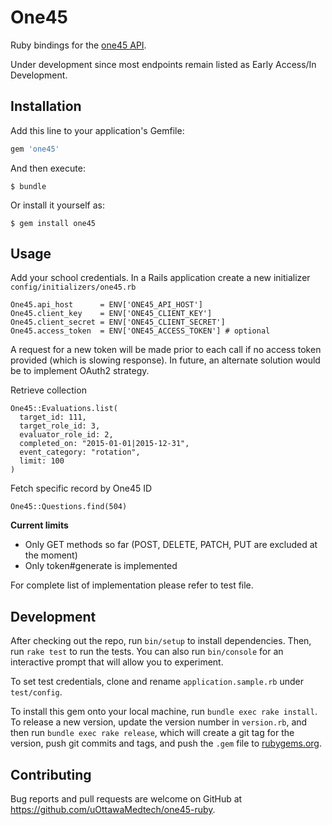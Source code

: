 # One45

Ruby bindings for the [one45 API](https://api.one45.com/api/docs/all).

Under development since most endpoints remain listed as Early Access/In Development.

## Installation

Add this line to your application's Gemfile:

```ruby
gem 'one45'
```

And then execute:

    $ bundle

Or install it yourself as:

    $ gem install one45

## Usage

Add your school credentials. In a Rails application create a new initializer `config/initializers/one45.rb`

```
One45.api_host      = ENV['ONE45_API_HOST']
One45.client_key    = ENV['ONE45_CLIENT_KEY']
One45.client_secret = ENV['ONE45_CLIENT_SECRET']
One45.access_token  = ENV['ONE45_ACCESS_TOKEN'] # optional
```

A request for a new token will be made prior to each call if no access token provided (which is slowing response).
In future, an alternate solution would be to implement OAuth2 strategy.

Retrieve collection

```
One45::Evaluations.list(
  target_id: 111,
  target_role_id: 3,
  evaluator_role_id: 2,
  completed_on: "2015-01-01|2015-12-31",
  event_category: "rotation",
  limit: 100
)
```

Fetch specific record by One45 ID

```
One45::Questions.find(504)
```

__Current limits__

- Only GET methods so far (POST, DELETE, PATCH, PUT are excluded at the moment)
- Only token#generate is implemented

For complete list of implementation please refer to test file.

## Development

After checking out the repo, run `bin/setup` to install dependencies. Then, run `rake test` to run the tests. You can also run `bin/console` for an interactive prompt that will allow you to experiment.

To set test credentials, clone and rename `application.sample.rb` under `test/config`.

To install this gem onto your local machine, run `bundle exec rake install`. To release a new version, update the version number in `version.rb`, and then run `bundle exec rake release`, which will create a git tag for the version, push git commits and tags, and push the `.gem` file to [rubygems.org](https://rubygems.org).

## Contributing

Bug reports and pull requests are welcome on GitHub at https://github.com/uOttawaMedtech/one45-ruby.
